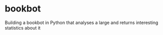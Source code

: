 # bookbot
Building a bookbot in Python that analyses a large and returns interesting statistics about it
